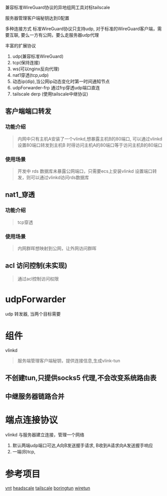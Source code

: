 兼容标准WireGuard协议的异地组网工具对标tailscale

服务器管理客户端秘钥达到0配置

多种连接方式
标准WireGuard协议只支持udp, 对于标准的WireGuard客户端，需要互联, 要么一方有公网，要么走服务器udp代理

丰富的扩展协议

1. udp(兼容标准WireGuard)
2. tcp(保持连接)
3. ws(可以nginx反向代理)
4. nat1穿透(tcp,udp)
5. 动态ip(dip),当公网ip动态变化时第一时间通知节点
6. udpForwarder-frp 通过frp穿透udp端口直连
7. tailscale derp (使用tailscale中继协议)

## 客户端端口转发

### 功能介绍

> 内网中只有主机A安装了一个vlinkd,想暴露主机B的80端口, 可以通过vlinkd 设置80端口转发到主机B 时得访问主机A的80端口等于访问主机B的80端口

### 使用场景

> 开发中 rds 数据库未暴露公网端口，只需要ecs上安装vlinkd 设置端口转发，则可以通过vlinkd访问rds数据库

## nat1_穿透

### 功能介绍

> tcp穿透

### 使用场景

> 内网群晖想映射到公网，让外网访问群晖

## acl 访问控制(未实现)

> 通过acl控制访问权限


udpForwarder
============
udp 转发器, 当两个目标需要

# 组件

vlinkd
> 服务端管理客户端秘钥，提供连接信息,生成vlink-tun
>

## 不创建tun,只提供socks5 代理,不会改变系统路由表

## 中继服务器链路合并

# 端点连接协议

vlinkd
与服务器建立连接，管理一个网络

1. 默认两端udp端口可达,A向B发送握手请求, B收到A请求向A发送握手响应
2. 一端(B)tcp,

参考项目
=======
[vnt](https://github.com/lbl8603/vnt)
[headscale](https://github.com/juanfont/headscale)
[tailscale](https://github.com/tailscale/tailscale)
[boringtun](https://github.com/cloudflare/boringtun)
[wiretun](https://github.com/zarvd/wiretun)
